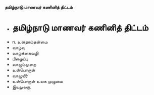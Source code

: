 **தமிழ்நாடு மாணவர் கணினித் திட்டம்**
- # தமிழ்நாடு மாணவர் கணினித் திட்டம்
- n. உளதாம்தன்மை
- வாழ்வு
- வாழ்க்கைவழி
- பிழைப்பு
- வாழும்முறை
- உள்பொருள்
- வாழுயிர்
- உள்பொருள் உலக முழுமை
- இயலுலகு.


